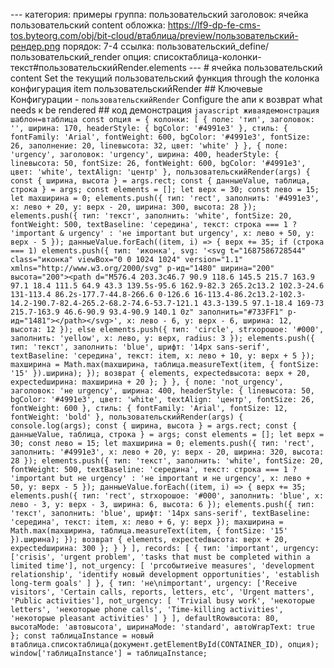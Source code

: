--- категория: примеры группа: пользовательский заголовок: ячейка пользовательский content обложка: https://lf9-dp-fe-cms-tos.byteorg.com/obj/bit-cloud/втаблица/preview/пользовательский-рендер.png порядок: 7-4 ссылка: пользовательский_define/пользовательский_render опция: списоктаблица-колонки-текст#пользовательскийRender.elements --- # ячейка пользовательский content Set the текущий пользовательский функция through the колонка конфигурация item пользовательскийRender ## Ключевые Конфигурации - `пользовательскийRender` Configure the апи к возврат what needs к be rendered ## код демонстрация ```javascript живаядемонстрация шаблон=втаблица const опция = { колонки: [ { поле: 'тип', заголовок: '', ширина: 170, headerStyle: { bgColor: '#4991e3' }, стиль: { fontFamily: 'Arial', fontWeight: 600, bgColor: '#4991e3', fontSize: 26, заполнение: 20, lineвысота: 32, цвет: 'white' } }, { поле: 'urgency', заголовок: 'urgency', ширина: 400, headerStyle: { lineвысота: 50, fontSize: 26, fontWeight: 600, bgColor: '#4991e3', цвет: 'white', textAlign: 'центр' }, пользовательскийRender(args) { const { ширина, высота } = args.rect; const { данныеValue, таблица, строка } = args; const elements = []; let верх = 30; const лево = 15; let maxширина = 0; elements.push({ тип: 'rect', заполнить: '#4991e3', x: лево + 20, y: верх - 20, ширина: 300, высота: 28 }); elements.push({ тип: 'текст', заполнить: 'white', fontSize: 20, fontWeight: 500, textBaseline: 'середина', текст: строка === 1 ? 'important & urgency' : 'не important but urgency', x: лево + 50, y: верх - 5 }); данныеValue.forEach((item, i) => { верх += 35; if (строка === 1) elements.push({ тип: 'иконка', svg: '<svg t="1687586728544" class="иконка" viewBox="0 0 1024 1024" version="1.1" xmlns="http://www.w3.org/2000/svg" p-ид="1480" ширина="200" высота="200"><path d="M576.4 203.3c46.7 90.9 118.6 145.5 215.7 163.9 97.1 18.4 111.5 64.9 43.3 139.5s-95.6 162.9-82.3 265.2c13.2 102.3-24.6 131-113.4 86.2s-177.7-44.8-266.6 0-126.6 16-113.4-86.2c13.2-102.3-14.2-190.7-82.4-265.2-68.2-74.6-53.7-121.1 43.3-139.5 97.1-18.4 169-73 215.7-163.9 46.6-90.9 93.4-90.9 140.1 0z" заполнить="#733FF1" p-ид="1481"></path></svg>', x: лево - 6, y: верх - 6, ширина: 12, высота: 12 }); else elements.push({ тип: 'circle', strхорошоe: '#000', заполнить: 'yellow', x: лево, y: верх, radius: 3 }); elements.push({ тип: 'текст', заполнить: 'blue', шрифт: '14px sans-serif', textBaseline: 'середина', текст: item, x: лево + 10, y: верх + 5 }); maxширина = Math.max(maxширина, таблица.measureText(item, { fontSize: '15' }).ширина); }); возврат { elements, expectedвысота: верх + 20, expectedширина: maxширина + 20 }; } }, { поле: 'not_urgency', заголовок: 'не urgency', ширина: 400, headerStyle: { lineвысота: 50, bgColor: '#4991e3', цвет: 'white', textAlign: 'центр', fontSize: 26, fontWeight: 600 }, стиль: { fontFamily: 'Arial', fontSize: 12, fontWeight: 'bold' }, пользовательскийRender(args) { console.log(args); const { ширина, высота } = args.rect; const { данныеValue, таблица, строка } = args; const elements = []; let верх = 30; const лево = 15; let maxширина = 0; elements.push({ тип: 'rect', заполнить: '#4991e3', x: лево + 20, y: верх - 20, ширина: 320, высота: 28 }); elements.push({ тип: 'текст', заполнить: 'white', fontSize: 20, fontWeight: 500, textBaseline: 'середина', текст: строка === 1 ? 'important but не urgency' : 'не important и не urgency', x: лево + 50, y: верх - 5 }); данныеValue.forEach((item, i) => { верх += 35; elements.push({ тип: 'rect', strхорошоe: '#000', заполнить: 'blue', x: лево - 3, y: верх - 3, ширина: 6, высота: 6 }); elements.push({ тип: 'текст', заполнить: 'blue', шрифт: '14px sans-serif', textBaseline: 'середина', текст: item, x: лево + 6, y: верх }); maxширина = Math.max(maxширина, таблица.measureText(item, { fontSize: '15' }).ширина); }); возврат { elements, expectedвысота: верх + 20, expectedширина: 300 }; } } ], records: [ { тип: 'important', urgency: ['crisis', 'urgent problem', 'tasks that must be completed within a limited time'], not_urgency: [ 'prсобытиеive measures', 'development relationship', 'identify новый development opportunities', 'establish long-term goals' ] }, { тип: 'не\nimportant', urgency: ['Receive visitors', 'Certain calls, reports, letters, etc', 'Urgent matters', 'Public activities'], not_urgency: [ 'Trivial busy work', 'некоторые letters', 'некоторые phone calls', 'Time-killing activities', 'некоторые pleasant activities' ] } ], defaultRowвысота: 80, высотаMode: 'автовысота', ширинаMode: 'standard', автоWrapText: true }; const таблицаInstance = новый втаблица.списоктаблица(документ.getElementById(CONTAINER_ID), опция); window['таблицаInstance'] = таблицаInstance; ``` 
